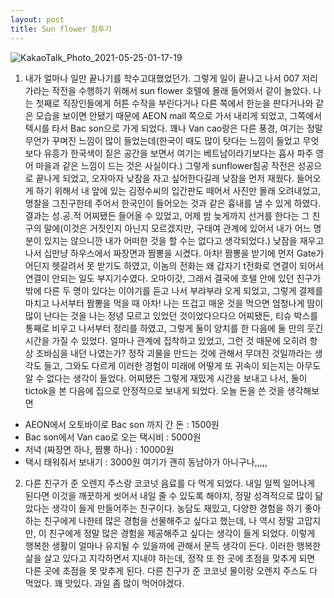 ```yaml
---
layout: post
title: Sun flower 침투기
---
```

![KakaoTalk_Photo_2021-05-25-01-17-19](https://user-images.githubusercontent.com/50545088/119376529-03b3ef80-bcf7-11eb-8649-bb82e4f8480d.jpeg)

1. 내가 얼마나 일만 끝나기를 학수고대했었던가. 그렇게 일이 끝나고 나서 007 저리가라는 작전을 수행하기 위해서 sun flower 호텔에 몰래 들어와서 같이 놀았다. 나는 첫째로 직장인들에게 허튼 수작을 부린다거나 다른 쪽에서 한눈을 판다거나와 같은 모습을 보이면 안됐기 때문에 AEON mall 쪽으로 가서 내리게 되었고, 그쪽에서 텍시를 타서 Bac son으로 가게 되었다. 꽤나 Van cao랑은 다른 풍경, 여기는 정말 무언가 꾸며진 느낌이 많이 들었는데(한국이 때도 많이 탓다는 느낌이 들었고 무엇보다 유흥가 한국색이 짙은 공간을 보면서 여기는 베트남이라기보다는 흡사 파주 영어 마을과 같은 느낌이 드는 것은 사실이다.) 그렇게 sunflower침공 작전은 성공으로 끝나게 되었고, 오자마자 낮잠을 자고 싶어한다길래 낮잠을 먼저 재웠다. 들어오게 하기 위해서 내 앞에 있는 김정수씨의 입간판도 떼어서 사진만 몰래 오려내었고, 명찰을 그친구한테 주어서 한국인이 들어오는 것과 같은 흉내를 낼 수 있게 하였다. 결과는 성.공.적 어찌됐든 들어올 수 있었고, 어제 밤 늦게까지 선거를 한다는 그 친구의 말에(이것은 거짓인지 아닌지 모르겠지만, 구태여 관계에 있어서 내가 어느 명분이 있지는 않으니깐 내가 어떠한 것을 할 수는 없다고 생각되었다.) 낮잠을 재우고 나서 십만냥 하우스에서 짜장면과 짬뽕을 시켰다. 아차! 짬뽕을 받기에 먼저 Gate가 어딘지 헷갈려서 못 받기도 하였고, 이놈의 전화는 왜 갑자기 t전화로 연결이 되어서 연결이 안되는 일도 부지기수였다. 오마이갓, 그래서 결국에 호텔 안에 있던 친구가 밖에 다른 두 명이 있다는 이야기를 듣고 나서 부랴부랴 오게 되었고, 그렇게 결제를 마치고 나서부터 짬뽕을 먹을 때 아차! 나는 뜨겁고 매운 것을 먹으면 엄청나게 땀이 많이 난다는 것을 나는 정녕 모르고 있었던 것이었다으다으 어찌됐든, 티슈 박스를 통째로 비우고 나서부터 정리를 하였고, 그렇게 둘이 양치를 한 다음에 둘 만의 웃긴 시간을 가질 수 있었다. 얼마나 관계에 집착하고 있었고, 그런 것 때문에 오히려 항상 조바심을 내던 나였는가? 정작 괴물을 만드는 것에 관해서 무뎌진 것일까라는 생각도 들고, 그와도 다르게 이러한 경험이 미래에 어떻게 또 귀속이 되는지는 아무도 알 수 없다는 생각이 들었다. 어찌됐든 그렇게 재밌게 시간을 보내고 나서, 둘이 tictok을 본 다음에 집으로 안정적으로 보내게 되었다. 오늘 돈을 쓴 것을 생각해보면
- AEON에서 오토바이로 Bac son 까지 간 돈 : 1500원
- Bac son에서 Van cao로 오는 택시비 : 5000원
- 저녁 (짜장면 하나, 짬뽕 하나) : 10000원
- 택시 태워줘서 보내기 : 3000원
여기가 괜히 동남아가 아니구나,,,,,

2. 다른 친구가 준 오렌지 주스랑 코코넛 음료를 다 먹게 되었다. 내일 일찍 일어나게 된다면 이것을 깨끗하게 씻어서 내일 줄 수 있도록 해야지, 정말 성격적으로 많이 닮았다는 생각이 들게 만들어주는 친구이다. 농담도 재밌고, 다양한 경험을 하기 좋아하는 친구에게 나한테 많은 경험을 선물해주고 싶다고 했는데, 나 역시 정말 고맙지만, 이 친구에게 정말 많은 경험을 제공해주고 싶다는 생각이 들게 되었다. 이렇게 행복한 생활이 얼마나 유지될 수 있을까에 관해서 문득 생각이 든다. 이러한 행복한 삶을 살고 있다고 지각하면서 지내야 하는데, 정작 또 한 곳에 초점을 맞추게 되면 다른 곳에 초점을 못 맞추게 된다. 다른 친구가 준 코코넛 물이랑 오렌지 주스도 다 먹었다. 꽤 맛있다. 과일 좀 많이 먹어야겠다.